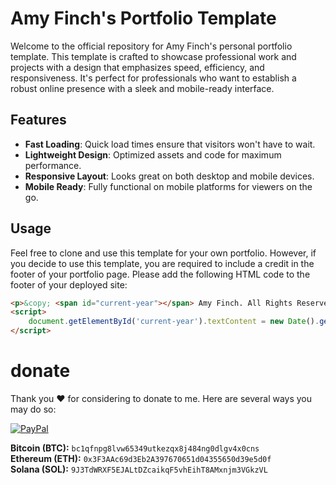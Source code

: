 # Amy Finch's Portfolio Template

Welcome to the official repository for Amy Finch's personal portfolio template. This template is crafted to showcase professional work and projects with a design that emphasizes speed, efficiency, and responsiveness. It's perfect for professionals who want to establish a robust online presence with a sleek and mobile-ready interface.

## Features

- **Fast Loading**: Quick load times ensure that visitors won't have to wait.
- **Lightweight Design**: Optimized assets and code for maximum performance.
- **Responsive Layout**: Looks great on both desktop and mobile devices.
- **Mobile Ready**: Fully functional on mobile platforms for viewers on the go.

## Usage

Feel free to clone and use this template for your own portfolio. However, if you decide to use this template, you are required to include a credit in the footer of your portfolio page. Please add the following HTML code to the footer of your deployed site:

```html
<p>&copy; <span id="current-year"></span> Amy Finch. All Rights Reserved.</p>
<script>
    document.getElementById('current-year').textContent = new Date().getFullYear();
</script>
```

# donate

Thank you ❤️ for considering to donate to me. Here are several ways you may do so:

[![PayPal](https://srv-cdn.himpfen.io/badges/paypal/paypal-flat.svg)](https://paypal.me/FinchStudio) 

**Bitcoin (BTC):** `bc1qfnpg8lvw65349utkezqx8j484ng0dlgv4x0cns` <br />
**Ethereum (ETH):** `0x3F3AAc69d3Eb2A397670651d04355650d39e5d0f` <br />
**Solana (SOL):** `9J3TdWRXF5EJALtDZcaikqF5vhEihT8AMxnjm3VGkzVL`
